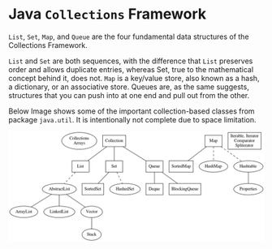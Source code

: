 # Java `Collections` Framework

`List`, `Set`, `Map`, and `Queue` are the four fundamental data structures of the Collections Framework. 

`List` and `Set` are both sequences, with the difference that `List` preserves order and allows duplicate entries, whereas Set, true to the mathematical concept behind it, does not. `Map` is a key/value store, also known as a hash, a dictionary, or an associative store. 
Queues are, as the same suggests, structures that you can push into at one end and pull out from the other.

Below Image shows some of the important collection-based classes from package `java.util`. It is intentionally not complete due to space limitation.

![](java-collection-framework.png)
